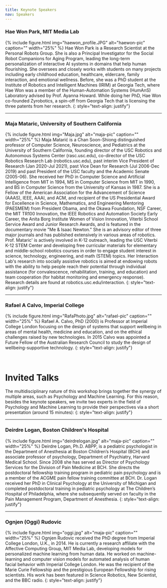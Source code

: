 ```yaml
---
title: Keynote Speakers
nav: Speakers
---
```


### Hae Won Park, MIT Media Lab
{% include figure.html img="haewon_profile.JPG" alt="haewon-pic" caption="" width="25%" %}
Hae Won Park is a Research Scientist at the Personal Robots Group. She is also a Principal Investigator for the Social Robot Companions for Aging Program, leading the long-term personalization of interactive AI systems in domains that help human flourishing. She oversees and closely works with students on many projects including early childhood education, healthcare, eldercare,  family interaction, and emotional wellness. Before, she was a PhD student at the Institute of Robotics and Intelligent Machines (IRIM) at Georgia Tech, where Hae Won was a member of the Human-Automation Systems (HumAnS) Laboratory advised by Prof. Ayanna Howard. While doing her PhD, Hae Won co-founded Zyrobotics, a spin-off from Georgia Tech that is licensing the three patents from her research. 
{: style="text-align: justify"}

---

### Maja Mataric, University of Southern California
{% include figure.html img="Maja.jpg" alt="maja-pic" caption="" width="25%" %}
Maja Matarić is a Chan Soon-Shiong distinguished professor of Computer Science, Neuroscience, and Pediatrics at the University of Southern California, founding director of the USC Robotics and Autonomous Systems Center (rasc.usc.edu), co-director of the USC Robotics Research Lab (robotics.usc.edu), past interim Vice President of Research (Jan 2020-Jul 2021), past Vice Dean for Research (Jul 2006-Dec 2019) and past President of the USC faculty and the Academic Senate (2005-06). She received her PhD in Computer Science and Artificial Intelligence from MIT in 1994, MS in Computer Science from MIT in 1990, and BS in Computer Science from the University of Kansas in 1987. She is a Fellow of the American Association for the Advancement of Science (AAAS), IEEE, AAAI, and ACM, and recipient of the US Presidential Award for Excellence in Science, Mathematics, and Engineering Mentoring (PAESMEM) from President Obama, and the Okawa Foundation, NSF Career, the MIT TR100 Innovation, the IEEE Robotics and Automation Society Early Career, the Anita Borg Institute Women of Vision Innovation, Viterbi School Service Award and Junior Research Awards, and is featured in the documentary movie "Me & Isaac Newton." She is an advisory editor of three major journals and has published extensively in various areas of robotics. Prof. Mataric' is actively involved in K-12 outreach, leading the USC Viterbi K-12 STEM Center and developing free curricular materials for elementary and middle-school robotics courses in order to engage student interest in science, technology, engineering, and math (STEM) topics. Her Interaction Lab's research into socially assistive robotics is aimed at endowing robots with the ability to help people reach their potential through individual assistance (for convalescence, rehabilitation, training, and education) and team cooperation (for habitat monitoring and emergency response). Research details are found at robotics.usc.edu/interaction.
{: style="text-align: justify"}

---

### Rafael A Calvo, Imperial College
{% include figure.html img="RafaPhoto.jpg" alt="rafael-pic" caption="" width="25%" %}
Rafael A. Calvo, PhD (2000) is Professor at Imperial College London focusing on the design of systems that support wellbeing in areas of mental health, medicine and education, and on the ethical challenges raised by new technologies. In 2015 Calvo was appointed a Future Fellow of the Australian Research Council to study the design of wellbeing-supportive technology.
{: style="text-align: justify"}


<p>&nbsp;</p>

# Invited Talks
The multidisciplinary nature of this workshop brings together the synergy of multiple areas, such as Psychology and Machine Learning.  For this reason, besides the keynote speakers, we invite two experts in the field of Psychology and Machine Learning to provide their perspectives via a short presentation (around 15 minutes):
{: style="text-align: justify"}

---

### Deirdre Logan, Boston Children's Hospital
{% include figure.html img="deirdrelogan.jpg" alt="maja-pic" caption="" width="25%" %}
Deirdre Logan, Ph.D. ABPP, is a pediatric psychologist in the Department of Anesthesia at Boston Children’s Hospital (BCH) and associate professor of psychology, Department of Psychiatry, Harvard Medical School. Since 2008 she has served as Director of Psychology Services for the Division of Pain Medicine at BCH. She directs the postdoctoral fellowship training program in pediatric pain psychology and is a member of the ACGME pain fellow training committee at BCH. Dr. Logan received her PhD in Clinical Psychology at the University of Michigan and completed postdoctoral training in pediatric psychology at The Children’s Hospital of Philadelphia, where she subsequently served on faculty in the Pain Management Program, Department of Anesthesia. 
{: style="text-align: justify"}

---

### Ognjen (Oggi) Rudovic
{% include figure.html img="oggi.jpg" alt="maja-pic" caption="" width="25%" %}
Ognjen Rudovic received the PhD degree from Imperial College London, U.K., in 2014. He is currently a research affiliate with the Affective Computing Group, MIT Media Lab, developing models for personalized machine learning from human data. He worked on machine-learning and computer vision models for automated analysis of human facial behavior with Imperial College London. He was the recipient of the Marie Curie Fellowship and the prestigious European Fellowship for rising scientists. His work has been featured in Science Robotics, New Scientist, and the BBC radio.
{: style="text-align: justify"}

<!--Open floor discussion: This workshop seeks to address the open challenges reported above (RC1 - RC3) with the contributed papers and the invited speaker presentations. During an open floor discussion, we will address those challenges and discuss possible solutions. Those challenges are provisional, and will change according to the keynote speakers’ talks and the paper submissions. 
We will divide the audience into three groups (breakout rooms in case of virtual or hybrid conference) that will be assigned to one of the research challenges delivered in the keynote speaker’s talks. The keynote speaker will also join their own topic group (provisional to their availability). At the end of the group discussion, we will rejoin the main workshop session, and each group will present their discussion’s outcomes. Also the attendees who will be present in-person will be assigned to a group team. For the sake of simplicity, we will create in-person groups, and online groups. However, the final main discussion will include both in-person and virtual attendees.
Workshop proceedings: We will include the workshop papers into the Workshop Proceedings collection available on arXiv. The papers could be 2-4 pages for short contributions and 6-8 pages for long paper contributions. Authors should use the RO-MAN template (http://www.smile.unina.it/ro-man2022/call-for-papers/) for the submission. Authors will be invited to present their accepted papers in a 15 minutes oral presentation during this workshop.
Special Issue: We want to publish a Special Issue containing contributions from workshop participants as well as other researchers working on related works to collect the knowledge and insights gained during the workshop. We are currently preparing a Special Issue proposal to be submitted to the International Journal of Social robotics. -->